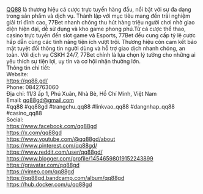<a href="https://qq88.gd/">QQ88</a> là thương hiệu cá cược trực tuyến hàng đầu, nổi bật với sự đa dạng trong sản phẩm và dịch vụ. Thành lập với mục tiêu mang đến trải nghiệm giải trí đỉnh cao, 77Bet nhanh chóng thu hút hàng triệu người chơi nhờ giao diện hiện đại, dễ sử dụng và kho game phong phú.Từ cá cược thể thao, casino trực tuyến đến slot game và Esports, 77Bet đều cung cấp tỷ lệ cược hấp dẫn cùng các tính năng tiện ích vượt trội. Thương hiệu còn cam kết bảo mật tuyệt đối thông tin người dùng và hỗ trợ giao dịch nhanh chóng, an toàn. Với dịch vụ CSKH 24/7, 77Bet chính là lựa chọn lý tưởng cho những ai yêu thích sự tiện lợi, uy tín và cơ hội nhận thưởng lớn.	<br>
Thông tin chi tiết:	<br>
Website:	<br>
<a href="https://qq88.gd/">https://qq88.gd/</a>	<br>
Phone: 0842763060	<br>
Địa chỉ: 11/3 ấp 1, Phú Xuân, Nhà Bè, Hồ Chí Minh, Việt Nam	<br>
Email: qq88gd@gmail.com	<br>
#qq88 #qq88gd #trangchu_qq88 #linkvao_qq88 #dangnhap_qq88 #casino_qq88	<br>
Social:	<br>
<a href="https://www.facebook.com/qq88gd">https://www.facebook.com/qq88gd</a>	<br>
<a href="https://x.com/qq88gd">https://x.com/qq88gd</a>	<br>
<a href="https://www.youtube.com/@qq88gd/about">https://www.youtube.com/@qq88gd/about</a>	<br>
<a href="https://www.pinterest.com/qq88gd/">https://www.pinterest.com/qq88gd/</a>	<br>
<a href="https://www.reddit.com/user/qq88gd/">https://www.reddit.com/user/qq88gd/</a>	<br>
<a href="https://www.blogger.com/profile/14546598019152243899">https://www.blogger.com/profile/14546598019152243899</a>	<br>
<a href="https://gravatar.com/qq88gd">https://gravatar.com/qq88gd</a>	<br>
<a href="https://vimeo.com/qq88gd">https://vimeo.com/qq88gd</a>	<br>
<a href="https://qq88gd.bandcamp.com/album/qq88gd">https://qq88gd.bandcamp.com/album/qq88gd</a>	<br>
<a href="https://hub.docker.com/u/qq88gd">https://hub.docker.com/u/qq88gd</a>	<br>
